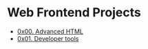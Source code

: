 # Web Frontend Projects

* [0x00. Advanced HTML](./0x00-html_advanced/)
* [0x01. Developer tools](./0x01-developer_tools/)
